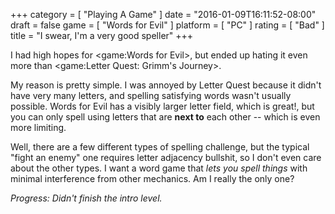 +++
category = [ "Playing A Game" ]
date = "2016-01-09T16:11:52-08:00"
draft = false
game = [ "Words for Evil" ]
platform = [ "PC" ]
rating = [ "Bad" ]
title = "I swear, I'm a very good speller"
+++

I had high hopes for <game:Words for Evil>, but ended up hating it even more than <game:Letter Quest: Grimm's Journey>.

My reason is pretty simple.  I was annoyed by Letter Quest because it didn't have very many letters, and spelling satisfying words wasn't usually possible.  Words for Evil has a visibly larger letter field, which is great!, but you can only spell using letters that are <b>next to</b> each other -- which is even more limiting.

Well, there are a few different types of spelling challenge, but the typical "fight an enemy" one requires letter adjacency bullshit, so I don't even care about the other types.  I want a word game that <i>lets you spell things</i> with minimal interference from other mechanics.  Am I really the only one?

<i>Progress: Didn't finish the intro level.</i>
